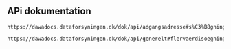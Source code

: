 
## APi dokumentation
    https://dawadocs.dataforsyningen.dk/dok/api/adgangsadresse#s%C3%B8gning

    https://dawadocs.dataforsyningen.dk/dok/api/generelt#flervaerdisoegning

